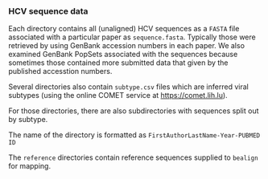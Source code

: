 ### HCV sequence data

Each directory contains all (unaligned) HCV sequences as a `FASTA` file associated with a particular paper as `sequence.fasta`. Typically those were retrieved by using GenBank accession numbers in each paper. We also examined GenBank PopSets associated with the sequences because sometimes those contained more submitted data that given by the published accesstion numbers.

Several directories also contain `subtype.csv` files which are inferred viral subtypes (using the online COMET service at https://comet.lih.lu).

For those directories, there are also subdirectories with sequences split out by subtype.

The name of the directory is formatted as `FirstAuthorLastName-Year-PUBMED ID`

The `reference` directories contain reference sequences supplied to `bealign` for mapping.